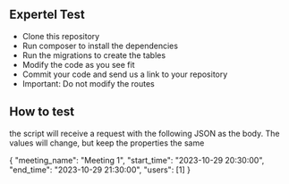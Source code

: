 ## Expertel Test

- Clone this repository
- Run composer to install the dependencies
- Run the migrations to create the tables
- Modify the code as you see fit
- Commit your code and send us a link to your repository
- Important: Do not modify the routes


## How to test

the script will receive a request with the following JSON as the body. The values will change, but keep the properties the same

{
    "meeting_name": "Meeting 1",
    "start_time": "2023-10-29 20:30:00",
    "end_time": "2023-10-29 21:30:00",
    "users": [1]
}
